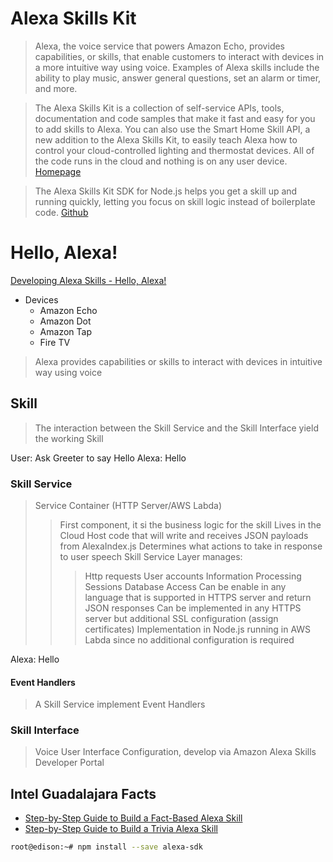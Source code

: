 # Alexa Skills Kit

> Alexa, the voice service that powers Amazon Echo, provides capabilities, or skills, that enable customers to interact with devices in a more intuitive way using voice. Examples of Alexa skills include the ability to play music, answer general questions, set an alarm or timer, and more.

> The Alexa Skills Kit is a collection of self-service APIs, tools, documentation and code samples that make it fast and easy for you to add skills to Alexa. You can also use the Smart Home Skill API, a new addition to the Alexa Skills Kit, to easily teach Alexa how to control your cloud-controlled lighting and thermostat devices. All of the code runs in the cloud and nothing is on any user device. [Homepage](https://developer.amazon.com/alexa-skills-kit)

> The Alexa Skills Kit SDK for Node.js helps you get a skill up and running quickly, letting you focus on skill logic instead of boilerplate code. [Github](https://github.com/alexa/alexa-skills-kit-sdk-for-nodejs)

# Hello, Alexa!

[Developing Alexa Skills - Hello, Alexa!](https://www.youtube.com/watch?v=QxgdPI1B7rg)

- Devices
  - Amazon Echo
  - Amazon Dot
  - Amazon Tap
  - Fire TV

> Alexa provides capabilities or skills to interact with devices in intuitive way using voice

## Skill

> The interaction between the Skill Service and the Skill Interface yield the working Skill

User: Ask Greeter to say Hello
Alexa: Hello

### Skill Service

> Service Container (HTTP Server/AWS Labda)
> > First component, it si the business logic for the skill
> > Lives in the Cloud
> > Host code that will write and receives JSON payloads from AlexaIndex.js
> > Determines what actions to take in response to user speech
> > Skill Service Layer manages:
> > > Http requests
> > > User accounts
> > > Information Processing
> > > Sessions
> > > Database Access
> > Can be enable in any language that is supported in HTTPS server and return JSON responses
> > > Can be implemented in any HTTPS server but additional SSL configuration (assign certificates)
> > > Implementation in Node.js running in AWS Labda since no additional configuration is required

Alexa: Hello

#### Event Handlers

> A Skill Service implement Event Handlers


### Skill Interface

> Voice User Interface Configuration, develop via Amazon Alexa Skills Developer Portal

## Intel Guadalajara Facts

- [Step-by-Step Guide to Build a Fact-Based Alexa Skill](https://github.com/alexa/skill-sample-nodejs-fact)
- [Step-by-Step Guide to Build a Trivia Alexa Skill](https://github.com/alexa/skill-sample-nodejs-trivia)

```sh
root@edison:~# npm install --save alexa-sdk
```


